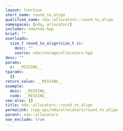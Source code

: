 ```yaml
---
layout: function
short_name: round_to_align
qualified_name: nda::allocators::round_to_align
namespaces: [nda, allocators]
includer: nda/nda.hpp
brief: ""
overloads:
  size_t round_to_align(size_t s):
    desc: ""
    source: nda/storage/allocators.hpp
desc: ""
params:
  s: __MISSING__
tparams:
  {}
return_value: __MISSING__
example:
  desc: __MISSING__
  code: __MISSING__
see-also: []
title: nda::allocators::round_to_align
permalink: /cpp-api/nda/allocators/round_to_align
parent: nda::allocators
nav_exclude: true
...
```


